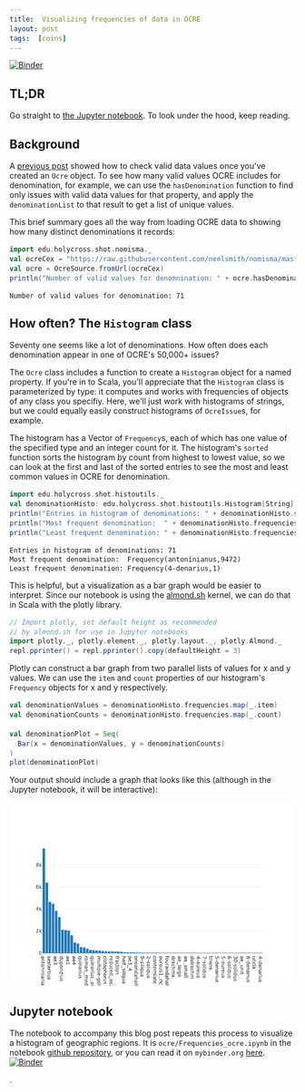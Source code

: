 ```yaml
---
title:  Visualizing frequencies of data in OCRE
layout: post
tags:  [coins]
---
```


[![Binder](https://mybinder.org/badge_logo.svg)](https://mybinder.org/v2/gh/neelsmith/nomisma-jupyter/master?filepath=ocre%2FFrequencies_ocre.ipynb)

## TL;DR

Go straight to [the Jupyter notebook](https://mybinder.org/v2/gh/neelsmith/nomisma-jupyter/master?filepath=ocre%2FFrequencies_ocre.ipynb).  To look under the hood, keep reading.

## Background

A [previous post](http://neelsmith.info/hc/2019-12-01-validating-ocre/) showed how to check valid data values once you've created an `Ocre` object. To see how many valid values OCRE includes for denomination, for example, we can use the `hasDenomination` function to find only issues with valid data values for that property, and  apply the `denominationList` to that result to get a list of unique values.

This brief summary goes all the way from loading OCRE data to showing how many distinct denominations it records:

```scala
import edu.holycross.shot.nomisma._
val ocreCex = "https://raw.githubusercontent.com/neelsmith/nomisma/master/cex/ocre-cite-ids.cex"
val ocre = OcreSource.fromUrl(ocreCex)
println("Number of valid values for denomnination: " + ocre.hasDenomination.denominationList.size)
```
    Number of valid values for denomination: 71

## How often? The `Histogram` class

Seventy one seems like a lot of denominations.  How often does each denomination appear in one of OCRE's 50,000+ issues?

The `Ocre` class includes a function to create a `Histogram` object for a named property. If you're in to Scala, you'll appreciate that the `Histogram` class is parameterized by type:  it computes and works with frequencies of objects of any class you specifiy.  Here, we'll just work with histograms of strings, but we could equally easily construct histograms of `OcreIssue`s, for example.

The histogram has a Vector of `Frequency`s, each of which has one value of the specified type and an integer count for it.  The histogram's `sorted` function sorts the histogram by count from highest to lowest value, so  we can look at the first and last of the sorted entries to see the most and least common values in OCRE for denomination.

```scala
import edu.holycross.shot.histoutils._
val denominationHisto: edu.holycross.shot.histoutils.Histogram[String] = ocre.histogram("denomination").sorted
println("Entries in histogram of denominations: " + denominationHisto.size)
println("Most frequent denomination:  " + denominationHisto.frequencies.head)
println("Least frequent denomination: " + denominationHisto.frequencies.last)
```
    Entries in histogram of denominations: 71
    Most frequent denomination:  Frequency(antoninianus,9472)
    Least frequent denomination: Frequency(4-denarius,1)

This is helpful, but a visualization as a bar graph would be easier to interpret.  Since our notebook is using the [almond.sh](https://almond.sh/) kernel, we can do that in Scala with the plotly library.

```scala
// Import plotly, set default height as recommended
// by almond.sh for use in Jupyter notebooks
import plotly._, plotly.element._, plotly.layout._, plotly.Almond._
repl.pprinter() = repl.pprinter().copy(defaultHeight = 3)
```

Plotly can construct a bar graph from two parallel lists of values for x and y values.  We can use the `item` and `count` properties of our histogram's `Frequency` objects for x and y respectively.

```scala
val denominationValues = denominationHisto.frequencies.map(_.item)
val denominationCounts = denominationHisto.frequencies.map(_.count)

val denominationPlot = Seq(
  Bar(x = denominationValues, y = denominationCounts)
)
plot(denominationPlot)
```
Your output should include a graph that looks like this (although in the Jupyter notebook, it will be interactive):

![Frequency of denominations](../imgs/frequencies-denominations.png)


## Jupyter notebook

The notebook to accompany this blog post repeats this process to visualize a histogram of geographic regions.  It is `ocre/Frequencies_ocre.ipynb` in the notebook [github repository](https://github.com/neelsmith/nomisma-jupyter), or you can read it on `mybinder.org` [here](https://mybinder.org/v2/gh/neelsmith/nomisma-jupyter/master?filepath=ocre%2FFrequencies_ocre.ipynb).  [![Binder](https://mybinder.org/badge_logo.svg)](https://mybinder.org/v2/gh/neelsmith/nomisma-jupyter/master?filepath=ocre%2FFrequencies_ocre.ipynb)



 .
